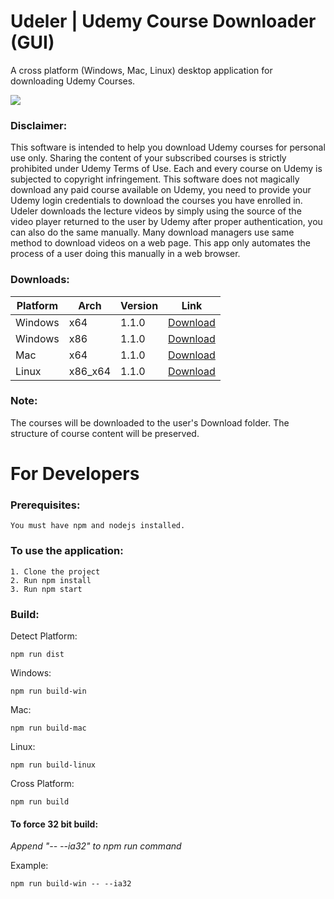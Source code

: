 # Udeler | Udemy Course Downloader (GUI)
A cross platform (Windows, Mac, Linux) desktop application for downloading Udemy Courses.

![](https://i.imgur.com/b1uxI5d.gif)

### Disclaimer: 
This software is intended to help you download Udemy courses for personal use only. Sharing the content of your subscribed courses is strictly prohibited under Udemy Terms of Use. Each and every course on Udemy is subjected to copyright infringement. 
This software does not magically download any paid course available on Udemy, you need to provide your Udemy login credentials to download the courses you have enrolled in. Udeler downloads the lecture videos by simply using the source of the video player returned to the user by Udemy after proper authentication, you can also do the same manually. Many download managers use same method to download videos on a web page. This app only automates the process of a user doing this manually in a web browser. 

### Downloads:

| Platform | Arch | Version | Link|
| --- | --- | --- | --- |
| Windows | x64 | 1.1.0 | [Download](https://github.com/FaisalUmair/udemy-downloader-gui/releases/download/v1.1.0/Udeler-Setup-1.1.0-windows-x64.exe)|
| Windows | x86 | 1.1.0 | [Download](https://github.com/FaisalUmair/udemy-downloader-gui/releases/download/v1.1.0/Udeler-Setup-1.1.0-windows-x86.exe)|
| Mac | x64 | 1.1.0 | [Download](https://github.com/FaisalUmair/udemy-downloader-gui/releases/download/v1.1.0/Udeler-1.1.0-mac.zip)|
| Linux | x86_x64 | 1.1.0 | [Download](https://github.com/FaisalUmair/udemy-downloader-gui/releases/download/v1.1.0/Udeler-1.1.0-linux-x86_x64.AppImage)|

### Note: 
The courses will be downloaded to the user's Download folder. The structure of course content will be preserved.

# For Developers

### Prerequisites:
```
You must have npm and nodejs installed.
```
### To use the application:
``` 
1. Clone the project
2. Run npm install 
3. Run npm start
```
### Build:
Detect Platform:
``` 
npm run dist
``` 
Windows:
``` 
npm run build-win
``` 
Mac:
``` 
npm run build-mac
``` 
Linux:
``` 
npm run build-linux
``` 
Cross Platform:
``` 
npm run build
``` 
#### To force 32 bit build:
*Append "-- --ia32" to npm run command*

Example:
``` 
npm run build-win -- --ia32
```
